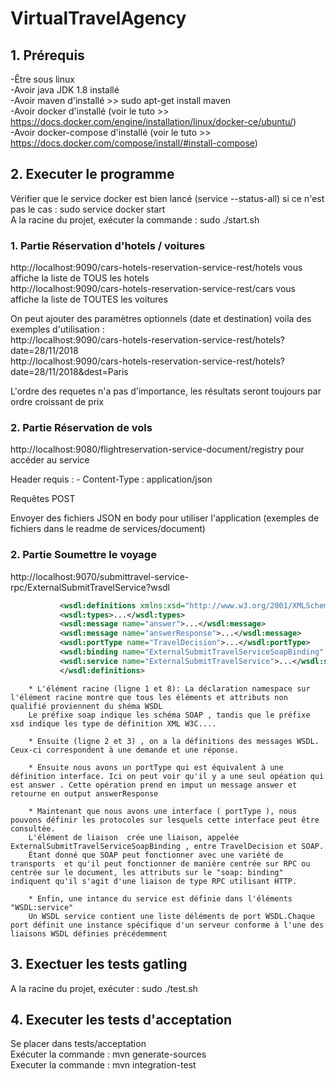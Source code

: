 # VirtualTravelAgency


## 1. Prérequis

-Être sous linux  
-Avoir java JDK 1.8 installé  
-Avoir maven d'installé >> sudo apt-get install maven  
-Avoir docker d'installé (voir le tuto >> https://docs.docker.com/engine/installation/linux/docker-ce/ubuntu/)  
-Avoir docker-compose d'installé (voir le tuto >> https://docs.docker.com/compose/install/#install-compose)  

  
## 2. Executer le programme

Vérifier que le service docker est bien lancé (service --status-all) si ce n'est pas le cas : sudo service docker start  
A la racine du projet, exécuter la commande : sudo ./start.sh

### 1. Partie Réservation d'hotels / voitures

  http://localhost:9090/cars-hotels-reservation-service-rest/hotels vous affiche la liste de TOUS les hotels  
  http://localhost:9090/cars-hotels-reservation-service-rest/cars vous affiche la liste de TOUTES les voitures  
  
  On peut ajouter des paramètres optionnels (date et destination) voila des exemples d'utilisation :  
  http://localhost:9090/cars-hotels-reservation-service-rest/hotels?date=28/11/2018  
  http://localhost:9090/cars-hotels-reservation-service-rest/hotels?date=28/11/2018&dest=Paris  
    
  L'ordre des requetes n'a pas d'importance, les résultats seront toujours par ordre croissant de prix


### 2. Partie Réservation de vols

  http://localhost:9080/flightreservation-service-document/registry pour accéder au service
  
  Header requis :
    - Content-Type : application/json

  Requêtes POST

  Envoyer des fichiers JSON en body pour utiliser l'application (exemples de fichiers dans le readme de services/document)
  
  
### 2. Partie Soumettre le voyage 


  http://localhost:9070/submittravel-service-rpc/ExternalSubmitTravelService?wsdl
  ```xml
             <wsdl:definitions xmlns:xsd="http://www.w3.org/2001/XMLSchema" xmlns:wsdl="http://schemas.xmlsoap.org/wsdl/" xmlns:tns="http://informatique.polytech.unice.fr/soa1/cookbook/" xmlns:soap="http://schemas.xmlsoap.org/wsdl/soap/" xmlns:ns1="http://schemas.xmlsoap.org/soap/http" name="ExternalSubmitTravelService" targetNamespace="http://informatique.polytech.unice.fr/soa1/cookbook/">
             <wsdl:types>...</wsdl:types>
             <wsdl:message name="answer">...</wsdl:message>
             <wsdl:message name="answerResponse">...</wsdl:message>
             <wsdl:portType name="TravelDecision">...</wsdl:portType>
             <wsdl:binding name="ExternalSubmitTravelServiceSoapBinding" type="tns:TravelDecision">...</wsdl:binding>
             <wsdl:service name="ExternalSubmitTravelService">...</wsdl:service>
             </wsdl:definitions>
   ```
    
      
       
        * L'élément racine (ligne 1 et 8): La déclaration namespace sur l'élément racine montre que tous les éléments et attributs non qualifié proviennent du shéma WSDL
        Le préfixe soap indique les schéma SOAP , tandis que le préfixe xsd indique les type de définition XML W3C....
        
        * Ensuite (ligne 2 et 3) , on a la définitions des messages WSDL. Ceux-ci correspondent à une demande et une réponse.
        
        * Ensuite nous avons un portType qui est équivalent à une définition interface. Ici on peut voir qu'il y a une seul opéation qui est answer . Cette opération prend en imput un message answer et retourne en output answerResponse
        
        * Maintenant que nous avons une interface ( portType ), nous pouvons définir les protocoles sur lesquels cette interface peut être consultée. 
        L'élément de liaison  crée une liaison, appelée ExternalSubmitTravelServiceSoapBinding , entre TravelDecision et SOAP. 
        Étant donné que SOAP peut fonctionner avec une variété de transports  et qu'il peut fonctionner de manière centrée sur RPC ou centrée sur le document, les attributs sur le "soap: binding" indiquent qu'il s'agit d'une liaison de type RPC utilisant HTTP.
        
        * Enfin, une intance du service est définie dans l'éléments "WSDL:service" 
        Un WSDL service contient une liste déléments de port WSDL.Chaque port définit une instance spécifique d'un serveur conforme à l'une des liaisons WSDL définies précédemment 
      
  
## 3. Exectuer les tests gatling

A la racine du projet, exécuter : sudo ./test.sh  

## 4. Executer les tests d'acceptation
  
Se placer dans tests/acceptation  
Exécuter la commande : mvn generate-sources  
Executer la commande : mvn integration-test  

